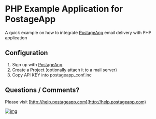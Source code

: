 PHP Example Application for PostageApp
======================================

A quick example on how to integrate [PostageApp](http://postageapp.com) email delivery with PHP application


Configuration
-------------

1. Sign up with [PostageApp](http://postageapp.com)
2. Create a Project (optionally attach it to a mail server)
3. Copy API KEY into postageapp_conf.inc

Questions / Comments?
---------------------

Please visit [http://help.postageapp.com](http://help.postageapp.com)


[![img](https://s3-ap-southeast-1.amazonaws.com/megampub/images/megamafrica/DEPLOY-TO-MEGAM-AFRICA2.png)](https://console.megamafrica.com)

